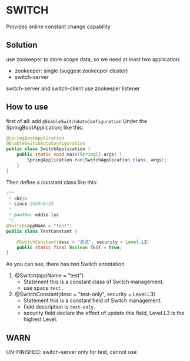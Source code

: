 # SWITCH
Provides online constant change capability

## Solution
use zookeeper to store scope data, so we need at least two application:
- zookeeper: single (suggest zookeeper cluster) 
- switch-server

switch-server and switch-client use zookeeper listener
## How to use
first of all:
add `@EnableSwitchAutoConfiguration` Under the SpringBootApplication;
like this:
```java
@SpringBootApplication
@EnableSwitchAutoConfiguration
public class SwitchApplication {
    public static void main(String[] args) {
        SpringApplication.run(SwitchApplication.class, args);
    }
}
```

Then define a constant class like this:
```java
/**
 * <br/>
 * since 2020/8/25
 *
 * @author eddie.lys
 */
@Switch(appName = "test")
public class TestConstant {

    @SwitchConstant(desc = "测试", security = Level.L3)
    public static final Boolean TEST = true;
}
```

As you can see, there has two Switch annotation

1. @Switch(appName = "test")
    - Statement this is a constant class of Switch management.
    - use space `test` .
2. @SwitchConstant(desc = "test-only", security = Level.L3)
    - Statement this is a constant field of Switch management.
    - field description is `test-only`.
    - security field declare the effect of update this field, Level.L3 is the highest Level.
 
## WARN
UN-FINISHED:
switch-server only for test, cannot use
    
